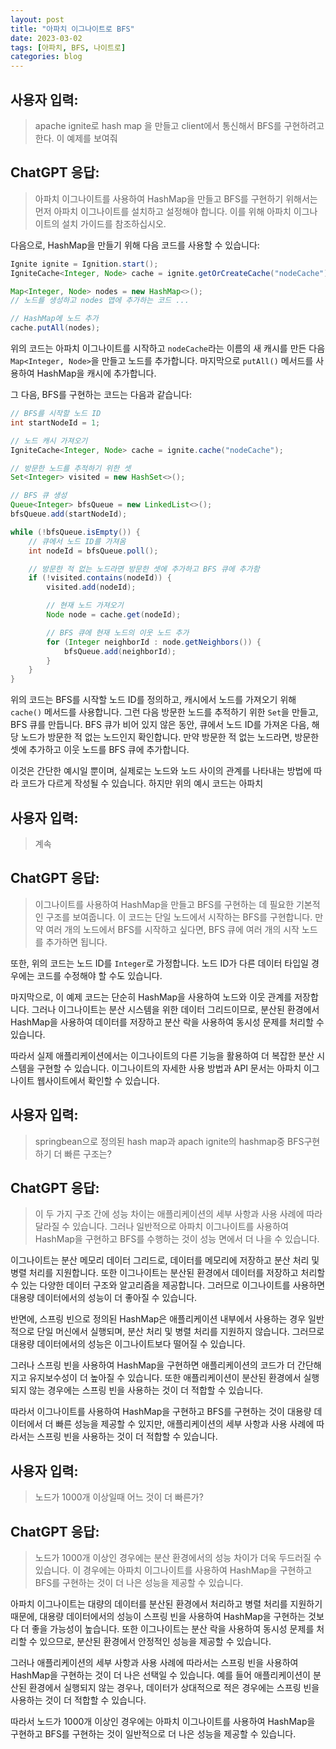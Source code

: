 ```yaml
---
layout: post
title: "아파치 이그나이트로 BFS"
date: 2023-03-02
tags: [아파치, BFS, 나이트로]
categories: blog
---
```


## 사용자 입력:
> apache ignite로 hash map 을 만들고 client에서 통신해서 BFS를 구현하려고 한다. 이 예제를 보여줘

## ChatGPT 응답:
> 아파치 이그나이트를 사용하여 HashMap을 만들고 BFS를 구현하기 위해서는 먼저 아파치 이그나이트를 설치하고 설정해야 합니다. 이를 위해 아파치 이그나이트의 설치 가이드를 참조하십시오.

다음으로, HashMap을 만들기 위해 다음 코드를 사용할 수 있습니다:

```java
Ignite ignite = Ignition.start();
IgniteCache<Integer, Node> cache = ignite.getOrCreateCache("nodeCache");

Map<Integer, Node> nodes = new HashMap<>();
// 노드를 생성하고 nodes 맵에 추가하는 코드 ...

// HashMap에 노드 추가
cache.putAll(nodes);
```

위의 코드는 아파치 이그나이트를 시작하고 `nodeCache`라는 이름의 새 캐시를 만든 다음 `Map<Integer, Node>`을 만들고 노드를 추가합니다. 마지막으로 `putAll()` 메서드를 사용하여 HashMap을 캐시에 추가합니다.

그 다음, BFS를 구현하는 코드는 다음과 같습니다:

```java
// BFS를 시작할 노드 ID
int startNodeId = 1;

// 노드 캐시 가져오기
IgniteCache<Integer, Node> cache = ignite.cache("nodeCache");

// 방문한 노드를 추적하기 위한 셋
Set<Integer> visited = new HashSet<>();

// BFS 큐 생성
Queue<Integer> bfsQueue = new LinkedList<>();
bfsQueue.add(startNodeId);

while (!bfsQueue.isEmpty()) {
    // 큐에서 노드 ID를 가져옴
    int nodeId = bfsQueue.poll();

    // 방문한 적 없는 노드라면 방문한 셋에 추가하고 BFS 큐에 추가함
    if (!visited.contains(nodeId)) {
        visited.add(nodeId);

        // 현재 노드 가져오기
        Node node = cache.get(nodeId);

        // BFS 큐에 현재 노드의 이웃 노드 추가
        for (Integer neighborId : node.getNeighbors()) {
            bfsQueue.add(neighborId);
        }
    }
}
```

위의 코드는 BFS를 시작할 노드 ID를 정의하고, 캐시에서 노드를 가져오기 위해 `cache()` 메서드를 사용합니다. 그런 다음 방문한 노드를 추적하기 위한 `Set`을 만들고, BFS 큐를 만듭니다. BFS 큐가 비어 있지 않은 동안, 큐에서 노드 ID를 가져온 다음, 해당 노드가 방문한 적 없는 노드인지 확인합니다. 만약 방문한 적 없는 노드라면, 방문한 셋에 추가하고 이웃 노드를 BFS 큐에 추가합니다.

이것은 간단한 예시일 뿐이며, 실제로는 노드와 노드 사이의 관계를 나타내는 방법에 따라 코드가 다르게 작성될 수 있습니다. 하지만 위의 예시 코드는 아파치

## 사용자 입력:
> 계속

## ChatGPT 응답:
> 이그나이트를 사용하여 HashMap을 만들고 BFS를 구현하는 데 필요한 기본적인 구조를 보여줍니다. 이 코드는 단일 노드에서 시작하는 BFS를 구현합니다. 만약 여러 개의 노드에서 BFS를 시작하고 싶다면, BFS 큐에 여러 개의 시작 노드를 추가하면 됩니다.

또한, 위의 코드는 노드 ID를 `Integer`로 가정합니다. 노드 ID가 다른 데이터 타입일 경우에는 코드를 수정해야 할 수도 있습니다.

마지막으로, 이 예제 코드는 단순히 HashMap을 사용하여 노드와 이웃 관계를 저장합니다. 그러나 이그나이트는 분산 시스템을 위한 데이터 그리드이므로, 분산된 환경에서 HashMap을 사용하여 데이터를 저장하고 분산 락을 사용하여 동시성 문제를 처리할 수 있습니다.

따라서 실제 애플리케이션에서는 이그나이트의 다른 기능을 활용하여 더 복잡한 분산 시스템을 구현할 수 있습니다. 이그나이트의 자세한 사용 방법과 API 문서는 아파치 이그나이트 웹사이트에서 확인할 수 있습니다.

## 사용자 입력:
> springbean으로 정의된 hash map과 apach ignite의 hashmap중 BFS구현하기 더 빠른 구조는?

## ChatGPT 응답:
> 이 두 가지 구조 간에 성능 차이는 애플리케이션의 세부 사항과 사용 사례에 따라 달라질 수 있습니다. 그러나 일반적으로 아파치 이그나이트를 사용하여 HashMap을 구현하고 BFS를 수행하는 것이 성능 면에서 더 나을 수 있습니다.

이그나이트는 분산 메모리 데이터 그리드로, 데이터를 메모리에 저장하고 분산 처리 및 병렬 처리를 지원합니다. 또한 이그나이트는 분산된 환경에서 데이터를 저장하고 처리할 수 있는 다양한 데이터 구조와 알고리즘을 제공합니다. 그러므로 이그나이트를 사용하면 대용량 데이터에서의 성능이 더 좋아질 수 있습니다.

반면에, 스프링 빈으로 정의된 HashMap은 애플리케이션 내부에서 사용하는 경우 일반적으로 단일 머신에서 실행되며, 분산 처리 및 병렬 처리를 지원하지 않습니다. 그러므로 대용량 데이터에서의 성능은 이그나이트보다 떨어질 수 있습니다.

그러나 스프링 빈을 사용하여 HashMap을 구현하면 애플리케이션의 코드가 더 간단해지고 유지보수성이 더 높아질 수 있습니다. 또한 애플리케이션이 분산된 환경에서 실행되지 않는 경우에는 스프링 빈을 사용하는 것이 더 적합할 수 있습니다.

따라서 이그나이트를 사용하여 HashMap을 구현하고 BFS를 구현하는 것이 대용량 데이터에서 더 빠른 성능을 제공할 수 있지만, 애플리케이션의 세부 사항과 사용 사례에 따라서는 스프링 빈을 사용하는 것이 더 적합할 수 있습니다.

## 사용자 입력:
> 노드가 1000개 이상일때 어느 것이 더 빠른가?

## ChatGPT 응답:
> 노드가 1000개 이상인 경우에는 분산 환경에서의 성능 차이가 더욱 두드러질 수 있습니다. 이 경우에는 아파치 이그나이트를 사용하여 HashMap을 구현하고 BFS를 구현하는 것이 더 나은 성능을 제공할 수 있습니다.

아파치 이그나이트는 대량의 데이터를 분산된 환경에서 처리하고 병렬 처리를 지원하기 때문에, 대용량 데이터에서의 성능이 스프링 빈을 사용하여 HashMap을 구현하는 것보다 더 좋을 가능성이 높습니다. 또한 이그나이트는 분산 락을 사용하여 동시성 문제를 처리할 수 있으므로, 분산된 환경에서 안정적인 성능을 제공할 수 있습니다.

그러나 애플리케이션의 세부 사항과 사용 사례에 따라서는 스프링 빈을 사용하여 HashMap을 구현하는 것이 더 나은 선택일 수 있습니다. 예를 들어 애플리케이션이 분산된 환경에서 실행되지 않는 경우나, 데이터가 상대적으로 적은 경우에는 스프링 빈을 사용하는 것이 더 적합할 수 있습니다.

따라서 노드가 1000개 이상인 경우에는 아파치 이그나이트를 사용하여 HashMap을 구현하고 BFS를 구현하는 것이 일반적으로 더 나은 성능을 제공할 수 있습니다.

